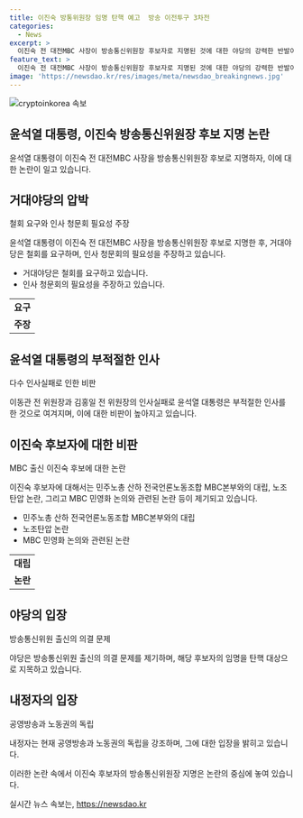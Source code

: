 ```yaml
---
title: 이진숙 방통위원장 임명 탄핵 예고  방송 이전투구 3차전
categories:
  - News
excerpt: >
  이진숙 전 대전MBC 사장이 방송통신위원장 후보자로 지명된 것에 대한 야당의 강력한 반발이 이어지고 있습니다. 이에 대한 논란은 이전의 방송통신위원장 후보자들에 대한 논란과 함께 양상을 보이고 있으며, 더불어민주당과 조국혁신당 의원들은 이에 대한 비난을 쏟아내고 있습니다. 노조탄압 논란과 관련된 내용이 제기되며, 야당은 이에 대한 탄핵을 예고하고 있습니다. 이에 대한 논쟁은 계속될 전망입니다.
feature_text: >
  이진숙 전 대전MBC 사장이 방송통신위원장 후보자로 지명된 것에 대한 야당의 강력한 반발이 이어지고 있습니다. 이에 대한 논란은 이전의 방송통신위원장 후보자들에 대한 논란과 함께 양상을 보이고 있으며, 더불어민주당과 조국혁신당 의원들은 이에 대한 비난을 쏟아내고 있습니다. 노조탄압 논란과 관련된 내용이 제기되며, 야당은 이에 대한 탄핵을 예고하고 있습니다. 이에 대한 논쟁은 계속될 전망입니다.
image: 'https://newsdao.kr/res/images/meta/newsdao_breakingnews.jpg'
---
```


<p><img src="https://newsdao.kr/res/images/meta/newsdao_breakingnews.jpg" alt="cryptoinkorea 속보" /></p>

<h2 data-ke-size="size26">윤석열 대통령, 이진숙 방송통신위원장 후보 지명 논란</h2>

<p data-ke-size="size16">윤석열 대통령이 이진숙 전 대전MBC 사장을 방송통신위원장 후보로 지명하자, 이에 대한 논란이 일고 있습니다. </p>

<h2 data-ke-size="size24">거대야당의 압박</h2>

<p data-ke-size="size16">철회 요구와 인사 청문회 필요성 주장</p>

<p>윤석열 대통령이 이진숙 전 대전MBC 사장을 방송통신위원장 후보로 지명한 후, 거대야당은 철회를 요구하며, 인사 청문회의 필요성을 주장하고 있습니다.</p>

<ul>
  <li>거대야당은 철회를 요구하고 있습니다.</li>
  <li>인사 청문회의 필요성을 주장하고 있습니다.</li>
</ul>

<table>
  <tr>
    <td style="text-align: center; height: 17px;"><b>요구</b></td>
  </tr>
  <tr>
    <td style="text-align: center; height: 17px;"><b>주장</b></td>
  </tr>
</table>

<h2 data-ke-size="size24">윤석열 대통령의 부적절한 인사</h2>

<p data-ke-size="size16">다수 인사실패로 인한 비판</p>

<p>이동관 전 위원장과 김홍일 전 위원장의 인사실패로 윤석열 대통령은 부적절한 인사를 한 것으로 여겨지며, 이에 대한 비판이 높아지고 있습니다.</p>

<h2 data-ke-size="size24">이진숙 후보자에 대한 비판</h2>

<p data-ke-size="size16">MBC 출신 이진숙 후보에 대한 논란</p>

<p>이진숙 후보자에 대해서는 민주노총 산하 전국언론노동조합 MBC본부와의 대립, 노조탄압 논란, 그리고 MBC 민영화 논의와 관련된 논란 등이 제기되고 있습니다.</p>

<ul>
  <li>민주노총 산하 전국언론노동조합 MBC본부와의 대립</li>
  <li>노조탄압 논란</li>
  <li>MBC 민영화 논의와 관련된 논란</li>
</ul>

<table>
  <tr>
    <td style="text-align: center; height: 17px;"><b>대립</b></td>
  </tr>
  <tr>
    <td style="text-align: center; height: 17px;"><b>논란</b></td>
  </tr>
</table>

<h2 data-ke-size="size24">야당의 입장</h2>

<p data-ke-size="size16">방송통신위원 출신의 의결 문제</p>

<p>야당은 방송통신위원 출신의 의결 문제를 제기하며, 해당 후보자의 임명을 탄핵 대상으로 지목하고 있습니다.</p>

<h2 data-ke-size="size24">내정자의 입장</h2>

<p data-ke-size="size16">공영방송과 노동권의 독립</p>

<p>내정자는 현재 공영방송과 노동권의 독립을 강조하며, 그에 대한 입장을 밝히고 있습니다.</p>

<p>이러한 논란 속에서 이진숙 후보자의 방송통신위원장 지명은 논란의 중심에 놓여 있습니다.</p>
실시간 뉴스 속보는, <a href="https://newsdao.kr" rel="dofollow">https://newsdao.kr</a>


